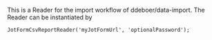 This is a Reader for the import workflow of ddeboer/data-import.
The Reader can be instantiated by
```
JotFormCsvReportReader('myJotFormUrl', 'optionalPassword');

```
